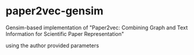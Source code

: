 # paper2vec-gensim
Gensim-based implementation of "Paper2vec: Combining Graph and Text Information for Scientific Paper Representation"

using the author provided parameters
